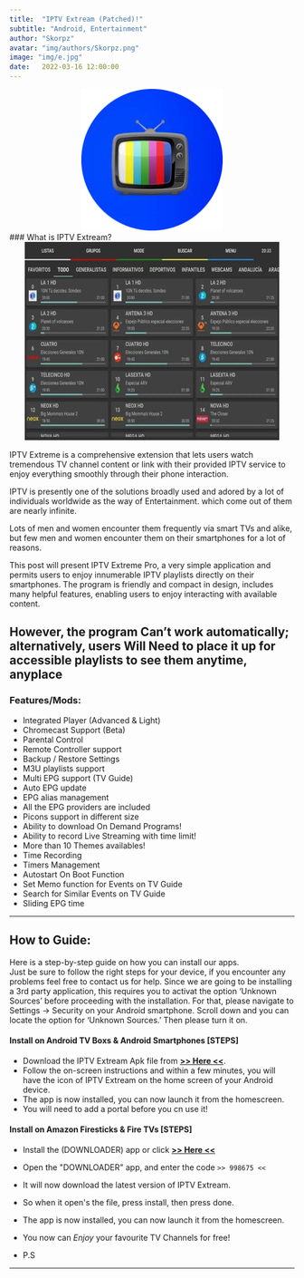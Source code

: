 ```yaml
---
title:  "IPTV Extream (Patched)!"
subtitle: "Android, Entertainment"
author: "Skorpz"
avatar: "img/authors/Skorpz.png"
image: "img/e.jpg"
date:   2022-03-16 12:00:00
---
```


<div style="text-align: center"><img src="img/post/IPTV/iptv.png" width="250" height="250" /></div>
### What is IPTV Extream?

<div style="text-align: center"><img src="img/post/IPTV/IPTV-Extreme.jpg" width="450" height="350" /></div>

<p>IPTV Extreme is a comprehensive extension that lets users watch tremendous TV channel content or link with their provided IPTV service to enjoy everything smoothly through their phone interaction.

IPTV is presently one of the solutions broadly used and adored by a lot of individuals worldwide as the way of Entertainment. which come out of them are nearly infinite.

Lots of men and women encounter them frequently via smart TVs and alike, but few men and women encounter them on their smartphones for a lot of reasons.

This post will present IPTV Extreme Pro, a very simple application and permits users to enjoy innumerable IPTV playlists directly on their smartphones. The program is friendly and compact in design, includes many helpful features, enabling users to enjoy interacting with available content.

However, the program Can’t work automatically; alternatively, users Will Need to place it up for accessible playlists to see them anytime, anyplace</p>
---

### Features/Mods:

- Integrated Player (Advanced & Light)
- Chromecast Support (Beta)
- Parental Control
- Remote Controller support
- Backup / Restore Settings
- M3U playlists support
- Multi EPG support (TV Guide)
- Auto EPG update
- EPG alias management
- All the EPG providers are included
- Picons support in different size
- Ability to download On Demand Programs!
- Ability to record Live Streaming with time limit!
- More than 10 Themes availables!
- Time Recording
- Timers Management
- Autostart On Boot Function
- Set Memo function for Events on TV Guide
- Search for Similar Events on TV Guide
- Sliding EPG time


---

## How to Guide:
<p>Here is a step-by-step guide on how you can install our apps.
<br>
Just be sure to follow the right steps for your device, if you encounter any problems feel free to contact us for help. Since we are going to be installing a 3rd party application, this requires you to activat the option ‘Unknown Sources’ before proceeding with the installation. For that, please navigate to Settings -> Security on your Android smartphone. Scroll down and you can locate the option for ‘Unknown Sources.’ Then please turn it on.
</p>

#### Install on Android TV Boxs & Android Smartphones [STEPS]

- Download the IPTV Extream Apk file from [**>> Here <<**]().
- Follow the on-screen instructions and within a few minutes, you will have the icon of IPTV Extream on the home screen of your Android device.
- The app is now installed, you can now launch it from the homescreen.
- You will need to add a portal before you cn use it!

#### Install on Amazon Firesticks & Fire TVs [STEPS]

- Install the (DOWNLOADER) app or click [**>> Here <<**](https://amzn.to/3oIIJhM)
- Open the "DOWNLOADER" app, and enter the code `>> 998675 <<`
- It will now download the latest version of IPTV Extream.
- So when it open's the file, press install, then press done.
- The app is now installed, you can now launch it from the homescreen.
- You now can *Enjoy* your favourite TV Channels for free!

- P.S 

---
